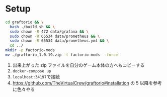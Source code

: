 # Setup

```bash
cd graftorio && \
  bash ./build.sh && \
  sudo chown -R 472 data/grafana && \
  sudo chown -R 65534 data/prometheus && \
  sudo chown -R 65534 data/prometheus.yml && \
  cd ../
mkdir -p factorio-mods
mv ./graftorio_1.0.19.zip -t factorio-mods --force
```

1. 出来上がった zip ファイルを自分のゲーム本体の方へもコピーする
1. `docker-compose up`
1. `localhost:34197`で接続
1. https://github.com/TheVirtualCrew/graftorio#installation の 5 以降を参考に色々やる
